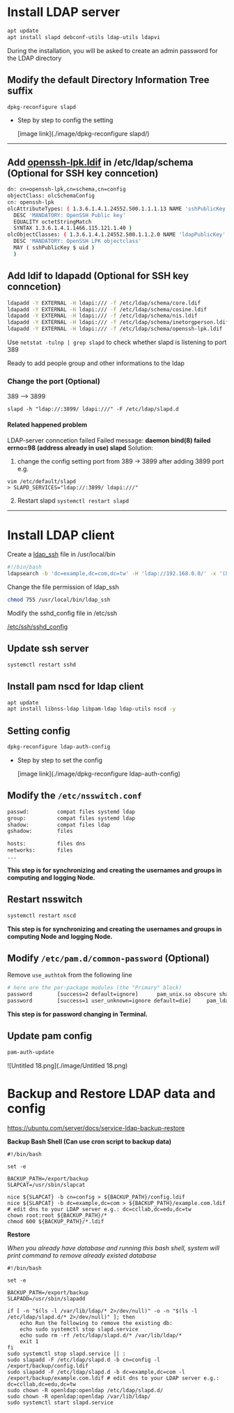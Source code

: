 # Install LDAP server

```bash
apt update
apt install slapd debconf-utils ldap-utils ldapvi
```

During the installation, you will be asked to create an admin password for the LDAP directory

## Modify the default Directory Information Tree suffix

```bash
dpkg-reconfigure slapd
```

- Step by step to config the setting

    [image link](./image/dpkg-reconfigure slapd/)

---

## Add [openssh-lpk.ldif](openssh-lpk.ldif) in /etc/ldap/schema (Optional for SSH key conncetion)

```bash
dn: cn=openssh-lpk,cn=schema,cn=config
objectClass: olcSchemaConfig
cn: openssh-lpk
olcAttributeTypes: ( 1.3.6.1.4.1.24552.500.1.1.1.13 NAME 'sshPublicKey'
  DESC 'MANDATORY: OpenSSH Public key'
  EQUALITY octetStringMatch
  SYNTAX 1.3.6.1.4.1.1466.115.121.1.40 )
olcObjectClasses: ( 1.3.6.1.4.1.24552.500.1.1.2.0 NAME 'ldapPublicKey' SUP top AUXILIARY
  DESC 'MANDATORY: OpenSSH LPK objectclass'
  MAY ( sshPublicKey $ uid )
  )

```

## Add ldif to ldapadd (Optional for SSH key conncetion)

```bash
ldapadd -Y EXTERNAL -H ldapi:/// -f /etc/ldap/schema/core.ldif
ldapadd -Y EXTERNAL -H ldapi:/// -f /etc/ldap/schema/cosine.ldif
ldapadd -Y EXTERNAL -H ldapi:/// -f /etc/ldap/schema/nis.ldif
ldapadd -Y EXTERNAL -H ldapi:/// -f /etc/ldap/schema/inetorgperson.ldif
ldapadd -Y EXTERNAL -H ldapi:/// -f /etc/ldap/schema/openssh-lpk.ldif
```

Use `netstat -tulnp | grep slapd` to check whether slapd is listening to port 389

Ready to add people group and other informations to the ldap

### Change the port (Optional)
389 --> 3899
```
slapd -h "ldap://:3899/ ldapi:///" -F /etc/ldap/slapd.d
```

#### Related happened problem
LDAP-server conncetion failed
Failed message: **daemon bind(8) failed errno=98 (address already in use) slapd**
Solution:
1. change the config setting port from 389 -> 3899 after adding 3899 port
e.g.
```
vim /etc/default/slapd
> SLAPD_SERVICES="ldap://:3899/ ldapi:///"
```

2. Restart slapd
`systemctl restart slapd`

---


# Install LDAP client

Create a [ldap_ssh](ldap_ssh) file in /usr/local/bin 

```bash
#!/bin/bash
ldapsearch -b 'dc=example,dc=com,dc=tw' -H 'ldap://192.168.0.0/' -x '(&(objectClass=posixAccount)(uid='"$1"'))' sshPublicKey | sed -n '/^ /{H;d};/sshPublicKey:/x;$g;s/\n *//g;s/sshPublicKey: //gp'
```

Change the file permission of ldap_ssh

```bash
chmod 755 /usr/local/bin/ldap_ssh
```

Modify the sshd_config file in /etc/ssh

[/etc/ssh/sshd_config](sshd_config)


## Update ssh server

```bash
systemctl restart sshd
```

## Install pam nscd for ldap client

```bash
apt update
apt install libnss-ldap libpam-ldap ldap-utils nscd -y
```

## Setting config

```bash
dpkg-reconfigure ldap-auth-config
```

- Step by step to set the config

    [image link](./image/dpkg-reconfigure ldap-auth-config)


## Modify the `/etc/nsswitch.conf`

```bash
passwd:         compat files systemd ldap
group:          compat files systemd ldap
shadow:         compat files ldap
gshadow:        files

hosts:          files dns
networks:       files
...
```

**This step is for synchronizing and creating the usernames and groups in computing and logging Node.**

## Restart nsswitch

```bash
systemctl restart nscd
```
**This step is for synchronizing and creating the usernames and groups in computing Node and logging Node.**

## Modify `/etc/pam.d/common-password` (Optional)

Remove `use_authtok` from the following line

```bash
# here are the per-package modules (the "Primary" block)
password        [success=2 default=ignore]      pam_unix.so obscure sha512
password        [success=1 user_unknown=ignore default=die]     pam_ldap.so use_authtok try_first_pass
```

**This step is for password changing in Terminal.**

## Update pam config

```bash
pam-auth-update
```

![Untitled 18.png](./image/Untitled 18.png)

# Backup and Restore LDAP data and config

<https://ubuntu.com/server/docs/service-ldap-backup-restore>

**Backup Bash Shell (Can use cron script to backup data)**
```
#!/bin/bash

set -e

BACKUP_PATH=/export/backup
SLAPCAT=/usr/sbin/slapcat

nice ${SLAPCAT} -b cn=config > ${BACKUP_PATH}/config.ldif
nice ${SLAPCAT} -b dc=example,dc=com > ${BACKUP_PATH}/example.com.ldif # edit dns to your LDAP server e.g.: dc=ccllab,dc=edu,dc=tw
chown root:root ${BACKUP_PATH}/*
chmod 600 ${BACKUP_PATH}/*.ldif
```
**Restore**

*When you already have database and running this bash shell, system will print command to remove already existed database*

```
#!/bin/bash

set -e

BACKUP_PATH=/export/backup
SLAPADD=/usr/sbin/slapadd

if [ -n "$(ls -l /var/lib/ldap/* 2>/dev/null)" -o -n "$(ls -l /etc/ldap/slapd.d/* 2>/dev/null)" ]; then
    echo Run the following to remove the existing db:
    echo sudo systemctl stop slapd.service
    echo sudo rm -rf /etc/ldap/slapd.d/* /var/lib/ldap/*
    exit 1
fi
sudo systemctl stop slapd.service || :
sudo slapadd -F /etc/ldap/slapd.d -b cn=config -l /export/backup/config.ldif
sudo slapadd -F /etc/ldap/slapd.d -b dc=example,dc=com -l /export/backup/example.com.ldif # edit dns to your LDAP server e.g.: dc=ccllab,dc=edu,dc=tw
sudo chown -R openldap:openldap /etc/ldap/slapd.d/
sudo chown -R openldap:openldap /var/lib/ldap/
sudo systemctl start slapd.service
```